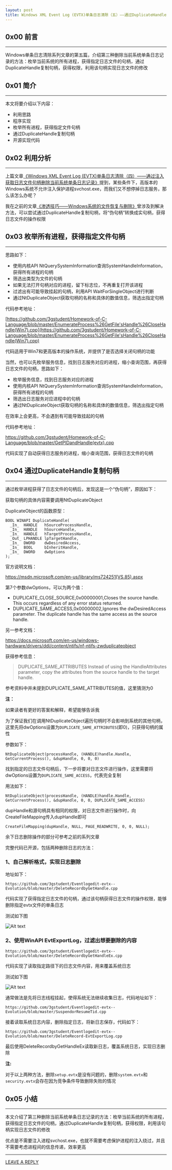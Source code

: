 ```yaml
---
layout: post
title: Windows XML Event Log (EVTX)单条日志清除（五）——通过DuplicateHandle获取日志文件句柄删除当前系统单条日志记录
---
```




## 0x00 前言
---

Windows单条日志清除系列文章的第五篇，介绍第三种删除当前系统单条日志记录的方法：枚举当前系统的所有进程，获得指定日志文件的句柄，通过DuplicateHandle复制句柄，获得权限，利用该句柄实现日志文件的修改

## 0x01 简介
---

本文将要介绍以下内容：

- 利用思路
- 程序实现
- 枚举所有进程，获得指定文件句柄
- 通过DuplicateHandle复制句柄
- 开源实现代码

## 0x02 利用分析
---

上篇文章[《Windows XML Event Log (EVTX)单条日志清除（四）——通过注入获取日志文件句柄删除当前系统单条日志记录》](https://3gstudent.github.io/Windows-XML-Event-Log-(EVTX)%E5%8D%95%E6%9D%A1%E6%97%A5%E5%BF%97%E6%B8%85%E9%99%A4-%E5%9B%9B-%E9%80%9A%E8%BF%87%E6%B3%A8%E5%85%A5%E8%8E%B7%E5%8F%96%E6%97%A5%E5%BF%97%E6%96%87%E4%BB%B6%E5%8F%A5%E6%9F%84%E5%88%A0%E9%99%A4%E5%BD%93%E5%89%8D%E7%B3%BB%E7%BB%9F%E5%8D%95%E6%9D%A1%E6%97%A5%E5%BF%97%E8%AE%B0%E5%BD%95/)提到，某些条件下，高版本的Windows系统不允许注入保护进程svchost.exe，而我们又不想停掉日志服务，那么该怎么办呢？

我在之前的文章[《渗透技巧——Windows系统的文件恢复与删除》](https://3gstudent.github.io/%E6%B8%97%E9%80%8F%E6%8A%80%E5%B7%A7-Windows%E7%B3%BB%E7%BB%9F%E7%9A%84%E6%96%87%E4%BB%B6%E6%81%A2%E5%A4%8D%E4%B8%8E%E5%88%A0%E9%99%A4/)曾涉及到解决方法，可以尝试通过DuplicateHandle复制句柄，将“伪句柄”转换成实句柄，获得日志文件的操作权限

## 0x03 枚举所有进程，获得指定文件句柄
---

思路如下：

- 使用内核API NtQuerySystemInformation查询SystemHandleInformation，获得所有进程的句柄
- 筛选出类型为文件的句柄
- 如果无法打开句柄对应的进程，留下标志位，不再重复打开该进程
- 过滤出有可能导致挂起的句柄，利用API WaitForSingleObject进行判断
- 通过NtDuplicateObject获取句柄的名称和具体的数值信息，筛选出指定句柄

代码参考地址：

[https://github.com/3gstudent/Homework-of-C-Language/blob/master/EnumerateProcess%26GetFile'sHandle%26CloseHandle(Win7).cpp](https://github.com/3gstudent/Homework-of-C-Language/blob/master/EnumerateProcess%26GetFile'sHandle%26CloseHandle(Win7).cpp)

代码适用于Win7和更高版本的操作系统，并提供了是否选择关闭句柄的功能

当然，也可以先枚举服务信息，找到日志服务对应的进程，缩小查询范围，再获得日志文件的句柄，思路如下：

- 枚举服务信息，找到日志服务对应的进程
- 使用内核API NtQuerySystemInformation查询SystemHandleInformation，获得所有进程的句柄
- 筛选出日志服务对应进程中的句柄
- 通过NtDuplicateObject获取句柄的名称和具体的数值信息，筛选出指定句柄

在效率上会更高，不会遇到有可能导致挂起的句柄

代码参考地址：

https://github.com/3gstudent/Homework-of-C-Language/blob/master/GetPIDandHandle(evtx).cpp

代码实现了自动获得日志服务的进程，缩小查询范围，获得日志文件的句柄

## 0x04 通过DuplicateHandle复制句柄
---

通过枚举进程获得了日志文件的句柄后，发现这是一个“伪句柄”，原因如下：

获取句柄的具体内容需要调用NtDuplicateObject

DuplicateObject的函数原型：

```
BOOL WINAPI DuplicateHandle(
  _In_  HANDLE   hSourceProcessHandle,
  _In_  HANDLE   hSourceHandle,
  _In_  HANDLE   hTargetProcessHandle,
  _Out_ LPHANDLE lpTargetHandle,
  _In_  DWORD    dwDesiredAccess,
  _In_  BOOL     bInheritHandle,
  _In_  DWORD    dwOptions
);
```

官方说明文档：

https://msdn.microsoft.com/en-us/library/ms724251(VS.85).aspx

第7个参数dwOptions，可以为两个值：

- DUPLICATE_CLOSE_SOURCE,0x00000001,Closes the source handle. This occurs regardless of any error status returned.
- DUPLICATE_SAME_ACCESS,0x00000002,Ignores the dwDesiredAccess parameter. The duplicate handle has the same access as the source handle.

另一参考文档：

https://docs.microsoft.com/en-us/windows-hardware/drivers/ddi/content/ntifs/nf-ntifs-zwduplicateobject

获得参考信息：

> DUPLICATE_SAME_ATTRIBUTES	Instead of using the HandleAttributes parameter, copy the attributes from the source handle to the target handle.

参考资料中并未提到DUPLICATE_SAME_ATTRIBUTES的值，这里猜测为0

**注：**

如果读者有更好的答案和解释，希望能够告诉我

为了保证我们在调用NtDuplicateObject遍历句柄时不会影响到系统的其他句柄，这里先将dwOptions设置为`DUPLICATE_SAME_ATTRIBUTES`(即0)，只获得句柄的属性

参数如下：

```
NtDuplicateObject(processHandle, (HANDLE)handle.Handle, GetCurrentProcess(), &dupHandle, 0, 0, 0)
```

找到指定的日志文件句柄后，下一步将要对日志文件进行操作，这里需要将dwOptions设置为`DUPLICATE_SAME_ACCESS`，代表完全复制

用法如下：

```
NtDuplicateObject(processHandle, (HANDLE)handle.Handle, GetCurrentProcess(), &dupHandle, 0, 0, DUPLICATE_SAME_ACCESS)
```

dupHandle和源句柄具有相同的权限，对日志文件进行操作时，向CreateFileMapping传入dupHandle即可

```
CreateFileMapping(dupHandle, NULL, PAGE_READWRITE, 0, 0, NULL);
```

余下日志删除操作的部分可参考之前的系列文章

完整代码已开源，包括两种删除日志的方法：

### 1、自己解析格式，实现日志删除

地址如下：

`https://github.com/3gstudent/Eventlogedit-evtx--Evolution/blob/master/DeleteRecordbyGetHandle.cpp`

代码实现了获得指定日志文件的句柄，通过该句柄获得日志文件的操作权限，能够删除指定evtx文件的单条日志

测试如下图

![Alt text](https://raw.githubusercontent.com/3gstudent/BlogPic/master/2018-6-19/4-1.png)

### 2、使用WinAPI EvtExportLog，过滤出想要删除的内容

`https://github.com/3gstudent/Eventlogedit-evtx--Evolution/blob/master/DeleteRecordbyGetHandleEx.cpp`

代码实现了读取指定路径下的日志文件内容，用来覆盖系统日志

测试如下图

![Alt text](https://raw.githubusercontent.com/3gstudent/BlogPic/master/2018-6-19/4-2.png)

通常做法是先将日志线程挂起，使得系统无法继续收集日志，代码地址如下：

`https://github.com/3gstudent/Eventlogedit-evtx--Evolution/blob/master/SuspendorResumeTid.cpp`

接着读取系统日志内容，删除指定日志，将新日志保存，代码如下：

`https://github.com/3gstudent/Eventlogedit-evtx--Evolution/blob/master/DeleteRecord-EvtExportLog.cpp`

最后使用DeleteRecordbyGetHandleEx读取新日志，覆盖系统日志，实现日志删除

**注:**

对于以上两种方法，删除`setup.evtx`是没有问题的，删除`system.evtx`和`security.evtx`会存在因为竞争条件导致删除失败的情况

## 0x05 小结
---

本文介绍了第三种删除当前系统单条日志记录的方法：枚举当前系统的所有进程，获得指定日志文件的句柄，通过DuplicateHandle复制句柄，获得权限，利用该句柄实现日志文件的修改

优点是不需要注入进程svchost.exe，也就不需要考虑保护进程的注入绕过，并且不需要考虑进程间的信息传递，效率更高


---


[LEAVE A REPLY](https://github.com/3gstudent/feedback/issues/new)



